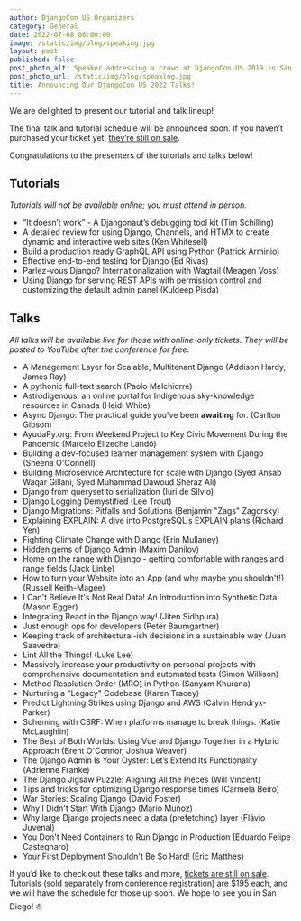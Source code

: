 ```yaml
---
author: DjangoCon US Organizers
category: General
date: 2022-07-08 06:00:00
image: /static/img/blog/speaking.jpg
layout: post
published: false
post_photo_alt: Speaker addressing a crowd at DjangoCon US 2019 in San Diego
post_photo_url: /static/img/blog/speaking.jpg
title: Announcing Our DjangoCon US 2022 Talks!
---
```


We are delighted to present our tutorial and talk lineup!

The final talk and tutorial schedule will be announced soon. If you haven’t purchased your ticket yet, [they’re still on sale]({{site.ticket_link}}).

Congratulations to the presenters of the tutorials and talks below!

## Tutorials

_Tutorials will not be available online; you must attend in person._

- “It doesn’t work” - A Djangonaut’s debugging tool kit (Tim Schilling)
- A detailed review for using Django, Channels, and HTMX to create dynamic and interactive web sites (Ken Whitesell)
- Build a production ready GraphQL API using Python (Patrick Arminio)
- Effective end-to-end testing for Django (Ed Rivas)
- Parlez-vous Django? Internationalization with Wagtail (Meagen Voss)
- Using Django for serving REST APIs with permission control and customizing the default admin panel (Kuldeep Pisda)

## Talks

_All talks will be available live for those with online-only tickets. They will be posted to YouTube after the conference for free._

- A Management Layer for Scalable, Multitenant Django (Addison Hardy, James Ray)
- A pythonic full-text search (Paolo Melchiorre)
- Astrodigenous: an online portal for Indigenous sky-knowledge resources in Canada (Heidi White)
- Async Django: The practical guide you've been **awaiting** for. (Carlton Gibson)
- AyudaPy.org: From Weekend Project to Key Civic Movement During the Pandemic (Marcelo Elizeche Landó)
- Building a dev-focused learner management system with Django (Sheena O'Connell)
- Building Microservice Architecture for scale with Django (Syed Ansab Waqar Gillani, Syed Muhammad Dawoud Sheraz Ali)
- Django from queryset to serialization (Iuri de Silvio)
- Django Logging Demystified (Lee Trout)
- Django Migrations: Pitfalls and Solutions (Benjamin "Zags" Zagorsky)
- Explaining EXPLAIN: A dive into PostgreSQL's EXPLAIN plans (Richard Yen)
- Fighting Climate Change with Django (Erin Mullaney)
- Hidden gems of Django Admin (Maxim Danilov)
- Home on the range with Django - getting comfortable with ranges and range fields (Jack Linke)
- How to turn your Website into an App (and why maybe you shouldn't!) (Russell Keith-Magee)
- I Can't Believe It's Not Real Data! An Introduction into Synthetic Data (Mason Egger)
- Integrating React in the Django way! (Jiten Sidhpura)
- Just enough ops for developers (Peter Baumgartner)
- Keeping track of architectural-ish decisions in a sustainable way (Juan Saavedra)
- Lint All the Things! (Luke Lee)
- Massively increase your productivity on personal projects with comprehensive documentation and automated tests (Simon Willison)
- Method Resolution Order (MRO) in Python (Sanyam Khurana)
- Nurturing a "Legacy" Codebase (Karen Tracey)
- Predict Lightning Strikes using Django and AWS (Calvin Hendryx-Parker)
- Scheming with CSRF: When platforms manage to break things. (Katie McLaughlin)
- The Best of Both Worlds: Using Vue and Django Together in a Hybrid Approach (Brent O'Connor, Joshua Weaver)
- The Django Admin Is Your Oyster: Let’s Extend Its Functionality (Adrienne Franke)
- The Django Jigsaw Puzzle: Aligning All the Pieces (Will Vincent)
- Tips and tricks for optimizing Django response times (Carmela Beiro)
- War Stories: Scaling Django (David Foster)
- Why I Didn't Start With Django (Mario Munoz)
- Why large Django projects need a data (prefetching) layer (Flávio Juvenal)
- You Don't Need Containers to Run Django in Production (Eduardo Felipe Castegnaro)
- Your First Deployment Shouldn't Be So Hard! (Eric Matthes)

If you’d like to check out these talks and more, [tickets are still on sale]({{site.ticket_link}}). Tutorials (sold separately from conference registration) are $195 each, and we will have the schedule for those up soon. We hope to see you in San Diego! ⛵

